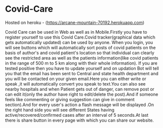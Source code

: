 # Covid-Care
Hosted on heroku - (https://arcane-mountain-70192.herokuapp.com)

Covid Care can be used in Web as well as in Mobile.Firstly you have to register yourself to use this Covid Care.Covid tracker(graphical data which gets automatically updated) can be used by anyone. When you login, you will see buttons which will automatically sort posts of covid patients on the basis of author's and covid patient's  location so that individual can clearly see the restricted area as well as the patients information(like covid patients in the range of 500 m to 5 km along with their whole information). If you are tested positive then you have to update yourself and on updation Bot will tell you that the email has been sent to Central and state health department and you will be contacted on your given email.Here you can either write or speak ,it will automatically convert you speak to text.You can also see nearby hospitals and when Patient gets out of danger, can remove  post or can edit it(only the author have right to edit/delete the post).And if  someone feels like commenting or giving suggestion can give in comment section).And for every user's action a flash message will be displayed .On the right hand side you will see different States having active/recovered/confirmed cases after an interval of 5 seconds.At last there is share button in every page with which you can share our website.
